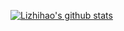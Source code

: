 [![Lizhihao's github stats](https://github-readme-stats.vercel.app/api?username=LiZhiHao97)](https://github.com/anuraghazra/github-readme-stats)


